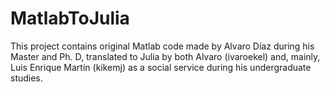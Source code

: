 # MatlabToJulia
This project contains original Matlab code made by Alvaro Díaz during his Master and Ph. D, translated to Julia by both Alvaro (ivaroekel) and, mainly, Luis Enrique Martín (kikemj) as a social service during his undergraduate studies.
